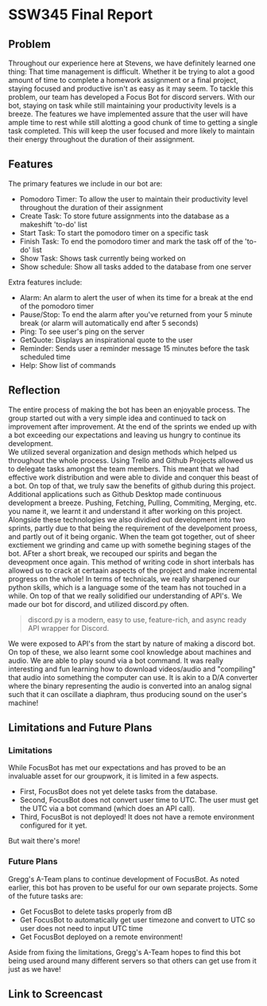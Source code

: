 # SSW345 Final Report

## Problem

  Throughout our experience here at Stevens, we have definitely learned one thing: That time management is difficult. Whether it be trying to alot a good amount of time to complete a homework assignment or a final project, staying focused and productive isn't as easy as it may seem. To tackle this problem, our team has developed a Focus Bot for discord servers. With our bot, staying on task while still maintaining your productivity levels is a breeze. The features we have implemented assure that the user will have ample time to rest while still alotting a good chunk of time to getting a single task completed. This will keep the user focused and more likely to maintain their energy throughout the duration of their assignment.

## Features

The primary features we include in our bot are:
* Pomodoro Timer: To allow the user to maintain their productivity level throughout the duration of their assignment
* Create Task: To store future assignments into the database as a makeshift 'to-do' list
* Start Task: To start the pomodoro timer on a specific task
* Finish Task: To end the pomodoro timer and mark the task off of the 'to-do' list
* Show Task: Shows task currently being worked on
* Show schedule: Show all tasks added to the database from one server

Extra features include:
* Alarm: An alarm to alert the user of when its time for a break at the end of the pomodoro timer
* Pause/Stop: To end the alarm after you've returned from your 5 minute break (or alarm will automatically end after 5 seconds)
* Ping: To see user's ping on the server
* GetQuote: Displays an inspirational quote to the user
* Reminder: Sends user a reminder message 15 minutes before the task scheduled time
* Help: Show list of commands

## Reflection

The entire process of making the bot has been an enjoyable process. The group started out with a very simple idea and continued to tack on improvement after improvement. At the end of the sprints we ended up with a bot exceeding our expectations and leaving us hungry to continue its development.  
We utilized several organization and design methods which helped us throughout the whole process. Using Trello and Github Projects allowed us to delegate tasks amongst the team members. This meant that we had effective work distribution and were able to divide and conquer this beast of a bot. On top of that, we truly saw the benefits of github during this project. Additional applications such as Github Desktop made continuous development a breeze. Pushing, Fetching, Pulling, Commiting, Merging, etc. you name it, we learnt it and understand it after working on this project. Alongside these technologies we also dividied out development into two sprints, partly due to that being the requirement of the develpoment proess, and partly out of it being organic. When the team got together, out of sheer exctiement we grinding and came up with somethe begining stages of the bot. AFter a short break, we recouped our spirits and began the deveopment once again. This method of writing code in short interbals has allowed us to crack at certaain aspects of the project and make incremental progress on the whole! 
In terms of technicals, we really sharpened our python skills, which is a language some of the team has not touched in a while. On top of that we really solidified our understanding of API's. We made our bot for discord, and utilized discord.py often.  
>
> discord.py is a modern, easy to use, feature-rich, and async ready API wrapper for Discord.
>
We were exposed to API's from the start by nature of making a discord bot. 
On top of these, we also learnt some cool knowledge about machines and audio. We are able to play sound via a bot command. It was really interesting and fun learning how to download videos/audio and "compiling" that audio into something the computer can use. It is akin to a D/A converter where the binary representing the audio is converted into an analog signal such that it can oscillate a diaphram, thus producing sound on the user's machine! 


## Limitations and Future Plans

### Limitations
While FocusBot has met our expectations and has proved to be an invaluable asset for our groupwork, it is limited in a few aspects.
* First, FocusBot does not yet delete tasks from the database. 
* Second, FocusBot does not convert user time to UTC. The user must get the UTC via a bot command (which does an API call). 
* Third, FocusBot is not deployed! It does not have a remote environment configured for it yet.

But wait there's more! 

### Future Plans
Gregg's A-Team plans to continue development of FocusBot. As noted earlier, this bot has proven to be useful for our own separate projects. Some of the future tasks are:
* Get FocusBot to delete tasks properly from dB
* Get FocusBot to automatically get user timezone and convert to UTC so user does not need to input UTC time
* Get FocusBot deployed on a remote environment!

Aside from fixing the limitations, Gregg's A-Team hopes to find this bot being used around many different servers so that others can get use from it just as we have!

## Link to Screencast
